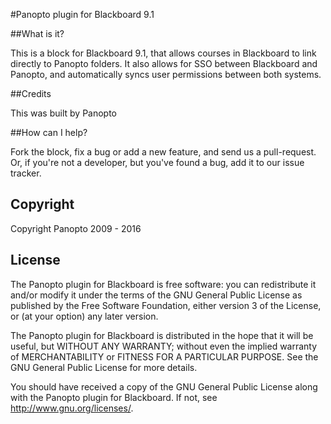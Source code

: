 #Panopto plugin for Blackboard 9.1

##What is it?

This is a block for Blackboard 9.1, that allows courses in Blackboard to link directly to Panopto folders. It also allows for SSO between Blackboard and Panopto, and automatically syncs user permissions between both systems.

##Credits

This was built by Panopto

##How can I help?

Fork the block, fix a bug or add a new feature, and send us a pull-request. Or, if you're not a developer, but you've found a bug, add it to our issue tracker.

## Copyright

 Copyright Panopto 2009 - 2016
 
## License

The Panopto plugin for Blackboard is free software: you can redistribute it and/or modify
it under the terms of the GNU General Public License as published by
the Free Software Foundation, either version 3 of the License, or
(at your option) any later version.

The Panopto plugin for Blackboard is distributed in the hope that it will be useful,
but WITHOUT ANY WARRANTY; without even the implied warranty of
MERCHANTABILITY or FITNESS FOR A PARTICULAR PURPOSE.  See the
GNU General Public License for more details.

You should have received a copy of the GNU General Public License
along with the Panopto plugin for Blackboard.  If not, see <http://www.gnu.org/licenses/>.
